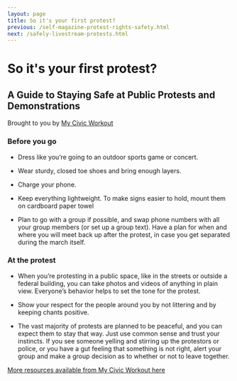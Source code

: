 ```yaml
---
layout: page
title: So it's your first protest?
previous: /self-magazine-protest-rights-safety.html
next: /safely-livestream-protests.html
---
```


So it's your first protest?
===========================
## A Guide to Staying Safe at Public Protests and Demonstrations
Brought to you by [My Civic Workout](https://www.mycivicworkout.com/)

### Before you go
- Dress like you’re going to an outdoor sports game or concert.

- Wear sturdy, closed toe shoes and bring enough layers.

- Charge your phone.

- Keep everything lightweight. To make signs easier to hold, mount them on cardboard paper towel

- Plan to go with a group if possible, and swap phone numbers with all your group members (or set up a group text). Have a plan for when and where you will meet back up after the protest, in case you get separated during the march itself.

### At the protest
- When you’re protesting in a public space, like in the streets or outside a federal building, you can take photos and videos of anything in plain view. Everyone’s behavior helps to set the tone for the protest.

- Show your respect for the people around you by not littering and by keeping chants positive.

- The vast majority of protests are planned to be peaceful, and you can expect them to stay that way. Just use common sense and trust your instincts. If you see someone yelling and stirring up the protestors or police, or you have a gut feeling that something is not right, alert your group and make a group decision as to whether or not to leave together.

[More resources available from My Civic Workout here](https://www.mycivicworkout.com/#resources-section)
